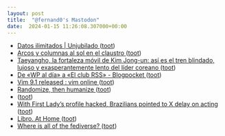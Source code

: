 ```yaml
---
layout: post
title:  "@fernand0's Mastodon"
date:  2024-01-15 11:26:08.307000+00:00
---
```

*  [
Datos ilimitados \| Unjubilado	 ](https://www.unjubilado.info/datos-ilimitados) ([toot](https://mastodon.social/@fernand0/111759718370943247))
*  [Arcos y columnas al sol en el claustro ](https://www.flickr.com/photos/fernand0/53457114361) ([toot](https://mastodon.social/@fernand0/111759655458515985))
*  [Taeyangho, la fortaleza móvil de Kim Jong-un: así es el tren blindado, lujoso y exasperantemente lento del líder coreano ](https://www.xataka.com/transporte/taeyangho-fortaleza-movil-kim-jong-asi-tren-blindado-lujoso-exasperantemente-lento-lider-corean) ([toot](https://mastodon.social/@fernand0/111759572324588259))
*  [De «WP al día» a «El club RSS» - Blogpocket ](https://www.blogpocket.com/rss-club/de-wp-al-dia-a-el-club-rss) ([toot](https://mastodon.social/@fernand0/111759571371438891))
*  [Vim 9.1 released : vim online ](https://www.vim.org/vim-9.1-released.ph) ([toot](https://mastodon.social/@fernand0/111759344526319912))
*  [Randomize, then humanize ](https://www.johndcook.com/blog/2023/12/29/randomize-then-humanize) ([toot](https://mastodon.social/@fernand0/111759337356803462))
*  [ ](https://hispagatos.space/@moribundo) ([toot](https://mastodon.social/@fernand0/111758494825579327))
*  [With First Lady’s profile hacked, Brazilians pointed to X delay on acting ](https://globalvoices.org/2023/12/20/with-first-ladys-profile-hacked-brazilians-pointed-to-x-delay-on-acting) ([toot](https://mastodon.social/@fernand0/111757692121606245))
*  [Libro. At Home ](https://fotografiasenmovimiento.wordpress.com/2024/01/14/libro-at-home) ([toot](https://mastodon.social/@fernand0/111757687520412035))
*  [Where is all of the fediverse? ](https://blog.benjojo.co.uk/post/who-hosts-the-fediverse-instance) ([toot](https://mastodon.social/@fernand0/111757635081319643))
